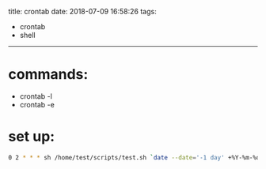 title: crontab
date: 2018-07-09 16:58:26
tags:
- crontab
- shell
---
# commands:
- crontab -l
- crontab -e

# set up:
```bash
0 2 * * * sh /home/test/scripts/test.sh `date --date='-1 day' +%Y-%m-%d` > /home/test/logs/test.log 2>&1
```